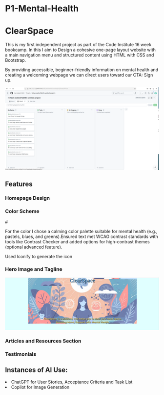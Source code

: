 # P1-Mental-Health

<h1>ClearSpace</h1>

This is my first independent project as part of the Code Institute 16 week bookcamp. In this I aim to Design a cohesive one-page layout website with a main navigation menu and structured content using HTML with CSS and Bootstrap.

By providing accessible, beginner-friendly information on mental health and creating a welcoming webpage we can direct users toward our CTA: Sign up.

![alt text](image.png)

<h2> Features </h2>

<h3> Homepage Design <h3>
 
<h3> Color Scheme </h3>#

 For the color I chose a calming color palette suitable for mental health (e.g., pastels, blues, and greens).Ensured text met WCAG contrast standards with tools like Contrast Checker and added options for high-contrast themes (optional advanced feature).

Used Iconify to generate the icon


<h3> Hero Image and Tagline </h3>

<img src="assets/images/Screenshot from 2024-11-11 10-01-26.png">

<h3> Articles and Resources Section<h3>

<h3> Testimonials <h3>



<h2>Instances of AI Use:</h2>
<li>ChatGPT for User Stories, Acceptance Criteria and Task List</li>

<li>Copilot for Image Generation</li>
